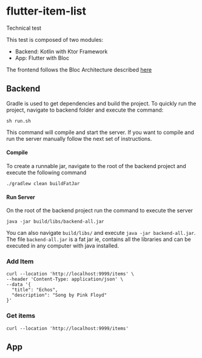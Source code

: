# flutter-item-list
Technical test

This test is composed of two modules:
- Backend: Kotlin with Ktor Framework 
- App: Flutter with Bloc

The frontend follows the Bloc Architecture described [here](https://bloclibrary.dev/architecture/)


## Backend
Gradle is used to get dependencies and build the project. To quickly run the project, navigate to backend folder and 
execute the command:
```
sh run.sh
``` 
This command will compile and start the server. If you want to compile and run the server manually follow the next set of instructions.

#### Compile
To create a runnable jar, navigate to the root of the backend project and execute the following command 
```
./gradlew clean buildFatJar
```

#### Run Server
On the root of the backend project run the command to execute the server
```
java -jar build/libs/backend-all.jar
```

You can also navigate `build/libs/` and execute `java -jar backend-all.jar`. The file `backend-all.jar` is a fat jar ie, contains all the libraries and can be executed in any computer with java installed.


### Add Item
```
curl --location 'http://localhost:9999/items' \
--header 'Content-Type: application/json' \
--data '{
  "title": "Echos",
  "description": "Song by Pink Floyd"
}'
```

### Get items
```
curl --location 'http://localhost:9999/items'
```

## App
